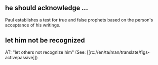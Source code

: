 ##  he should acknowledge ...  ##

Paul establishes a test for true and false prophets based on the person's acceptance of his writings.

## let him not be recognized ##

AT: "let others not recognize him" (See: [[rc://en/ta/man/translate/figs-activepassive]])